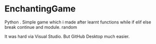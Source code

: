 # EnchantingGame
Python . Simple game which i made after learnt functions while if elif else break continue and module. random

It was hard via Visual Studio. But GitHub Desktop much easier.
